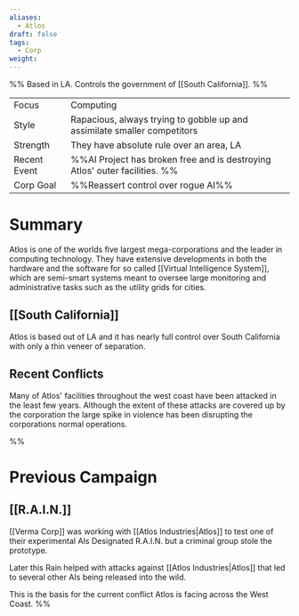 ```yaml
---
aliases:
  - Atlos
draft: false
tags:
  - Corp
weight:
---
```

%%
Based in LA.
Controls the government of [[South California]].
%%

|                                          |                                                                            |
| ---------------------------------------- | -------------------------------------------------------------------------- |
| <span class="leftTH">Focus</span>        | Computing                                                                  |
| <span class="leftTH">Style</span>        | Rapacious, always trying to gobble up and assimilate smaller competitors   |
| <span class="leftTH">Strength</span>     | They have absolute rule over an area, LA                                   |
| <span class="leftTH">Recent Event</span> | %%AI Project has broken free and is destroying Atlos' outer facilities. %% |
| <span class="leftTH">Corp Goal</span>    | %%Reassert control over rogue AI%%                                         |

# Summary

Atlos is one of the worlds five largest mega-corporations and the leader in computing technology.
They have extensive developments in both the hardware and the software for so called [[Virtual Intelligence System]], which are semi-smart systems meant to oversee large monitoring and administrative tasks such as the utility grids for cities.

## [[South California]]
Atlos is based out of LA and it has nearly full control over South California with only a thin veneer of separation.
## Recent Conflicts
Many of Atlos' facilities throughout the west coast have been attacked in the least few years. Although the extent of these attacks are covered up by the corporation the large spike in violence has been disrupting the corporations normal operations.

%%
# Previous Campaign
## [[R.A.I.N.]]
[[Verma Corp]] was working with [[Atlos Industries|Atlos]] to test one of their experimental AIs Designated R.A.I.N. but a criminal group stole the prototype.

Later this Rain helped with attacks against [[Atlos Industries|Atlos]] that led to several other AIs being released into the wild.

This is the basis for the current conflict Atlos is facing across the West Coast.
%%